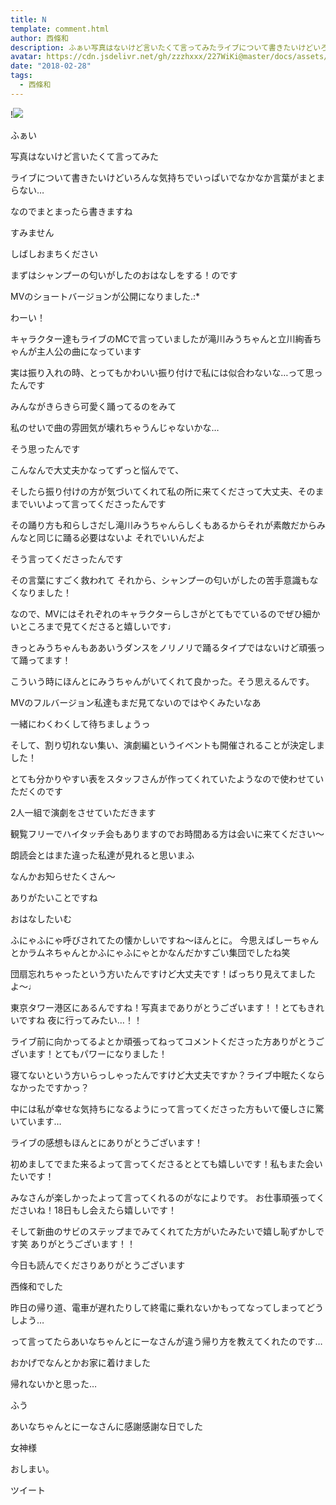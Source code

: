```yaml
---
title: N
template: comment.html
author: 西條和
description: ふぁい写真はないけど言いたくて言ってみたライブについて書きたいけどいろんな気持ちでいっぱいでなかなか言葉がまとまらない…なのでまとまったら...
avatar: https://cdn.jsdelivr.net/gh/zzzhxxx/227WiKi@master/docs/assets/photo/avatar/nagomi.jpg
date: "2018-02-28"
tags:
  - 西條和
---
```


!![](https://cdn.jsdelivr.net/gh/227WiKi/227WiKi-image@master/blog-image/nagomi-2018-02-28_1.jpg)









ふぁい







写真はないけど言いたくて言ってみた







ライブについて書きたいけどいろんな気持ちでいっぱいでなかなか言葉がまとまらない…






なのでまとまったら書きますね


すみません







しばしおまちください







まずはシャンプーの匂いがしたのおはなしをする！のです







MVのショートバージョンが公開になりました.:*




わーい！








キャラクター達もライブのMCで言っていましたが滝川みうちゃんと立川絢香ちゃんが主人公の曲になっています










実は振り入れの時、とってもかわいい振り付けで私には似合わないな…って思ったんです







みんながきらきら可愛く踊ってるのをみて




私のせいで曲の雰囲気が壊れちゃうんじゃないかな…


そう思ったんです









こんなんで大丈夫かなってずっと悩んでて、






そしたら振り付けの方が気づいてくれて私の所に来てくださって大丈夫、そのままでいいよって言ってくださったんです









その踊り方も和らしさだし滝川みうちゃんらしくもあるからそれが素敵だからみんなと同じに踊る必要はないよ
それでいいんだよ



そう言ってくださったんです






その言葉にすごく救われて
それから、シャンプーの匂いがしたの苦手意識もなくなりました！








なので、MVにはそれぞれのキャラクターらしさがとてもでているのでぜひ細かいところまで見てくださると嬉しいです♩







きっとみうちゃんもああいうダンスをノリノリで踊るタイプではないけど頑張って踊ってます！






こういう時にほんとにみうちゃんがいてくれて良かった。そう思えるんです。







MVのフルバージョン私達もまだ見てないのではやくみたいなあ






一緒にわくわくして待ちましょうっ










そして、割り切れない集い、演劇編というイベントも開催されることが決定しました！











とても分かりやすい表をスタッフさんが作ってくれていたようなので使わせていただくのです








2人一組で演劇をさせていただきます







観覧フリーでハイタッチ会もありますのでお時間ある方は会いに来てください〜





朗読会とはまた違った私達が見れると思いまふ








なんかお知らせたくさん〜








ありがたいことですね









おはなしたいむ







ふにゃふにゃ呼びされてたの懐かしいですね〜ほんとに。
今思えばしーちゃんとかラムネちゃんとかふにゃふにゃとかなんだかすごい集団でしたね笑







団扇忘れちゃったという方いたんですけど大丈夫です！ばっちり見えてましたよ〜♩



東京タワー港区にあるんですね！写真までありがとうございます！！とてもきれいですね
夜に行ってみたい…！！





ライブ前に向かってるよとか頑張ってねってコメントくださった方ありがとうございます！とてもパワーになりました！





寝てないという方いらっしゃったんですけど大丈夫ですか？ライブ中眠たくならなかったですかっ？




中には私が幸せな気持ちになるようにって言ってくださった方もいて優しさに驚いています…






ライブの感想もほんとにありがとうございます！




初めましてでまた来るよって言ってくださるととても嬉しいです！私もまた会いたいです！




みなさんが楽しかったよって言ってくれるのがなによりです。
お仕事頑張ってくださいね！18日もし会えたら嬉しいです！




そして新曲のサビのステップまでみてくれてた方がいたみたいで嬉し恥ずかしです笑
ありがとうございます！！











今日も読んでくださりありがとうございます






西條和でした







昨日の帰り道、電車が遅れたりして終電に乗れないかもってなってしまってどうしよう…





って言ってたらあいなちゃんとにーなさんが違う帰り方を教えてくれたのです…




おかげでなんとかお家に着けました





帰れないかと思った…




ふう




あいなちゃんとにーなさんに感謝感謝な日でした





女神様





おしまい。


ツイート



